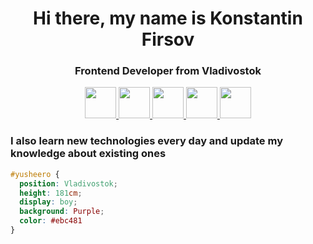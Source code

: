 <div id="header" align="center">
  <h1>Hi there, my name is Konstantin Firsov</h1>
  <h3>Frontend Developer from Vladivostok</h3>
</div>

<div id="main" align="center" background="#999">
  <a href="#">
    <img src="https://cdn.jsdelivr.net/gh/devicons/devicon/icons/html5/html5-original-wordmark.svg" width="50" height="50"/>
  </a>
  <a href="#">
    <img src="https://cdn.jsdelivr.net/gh/devicons/devicon/icons/css3/css3-original-wordmark.svg" width="50" height="50"/>
  </a>
  <a href="#">
    <img src="https://cdn.jsdelivr.net/gh/devicons/devicon/icons/javascript/javascript-original.svg" width="50" height="50"/>
  </a>
  <a href="#">  
    <img src="https://cdn.jsdelivr.net/gh/devicons/devicon/icons/vuejs/vuejs-original-wordmark.svg" width="50" height="50"/>
  </a>
  <a href="#">  
    <img src="https://cdn.jsdelivr.net/gh/devicons/devicon/icons/sass/sass-original.svg" width="50" height="50"/>
  </a>
</div>

<h3><b>I also learn new technologies every day and update my knowledge about existing ones</b></h3>


```css
#yusheero { 
  position: Vladivostok; 
  height: 181cm; 
  display: boy; 
  background: Purple; 
  color: #ebc481
}
```
